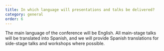 ```yaml
---
title: In which language will presentations and talks be delivered?
category: general
order: 6
---
```


The main language of the conference will be English. All main-stage talks will be translated into Spanish, and we will provide Spanish translations for side-stage talks and workshops where possible.